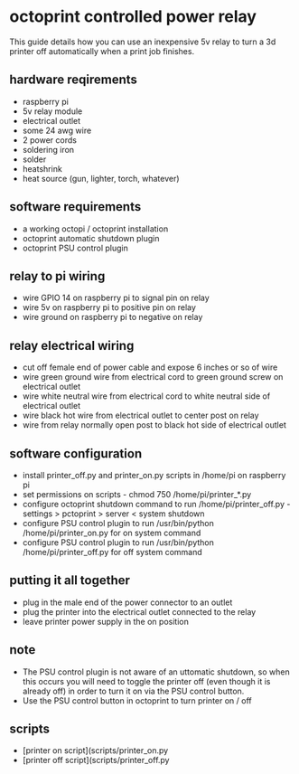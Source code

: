 # octoprint controlled power relay


This guide details how you can use an inexpensive 5v relay to turn a 3d printer off automatically when a print job finishes.


## hardware reqirements
- raspberry pi
- 5v relay module
- electrical outlet
- some 24 awg wire
- 2 power cords
- soldering iron
- solder
- heatshrink
- heat source (gun, lighter, torch, whatever)


## software requirements
- a working octopi / octoprint installation
- octoprint automatic shutdown plugin
- octoprint PSU control plugin


## relay to pi wiring
- wire GPIO 14 on raspberry pi to signal pin on relay
- wire 5v on raspberry pi to positive pin on relay
- wire ground on raspberry pi to negative on relay


## relay electrical wiring
- cut off female end of power cable and expose 6 inches or so of wire
- wire green ground wire from electrical cord to green ground screw on electrical outlet
- wire white neutral wire from electrical cord to white neutral side of electrical outlet
- wire black hot wire from electrical outlet to center post on relay
- wire from relay normally open post to black hot side of electrical outlet


## software configuration
- install printer_off.py and printer_on.py scripts in /home/pi on raspberry pi
- set permissions on scripts - chmod 750 /home/pi/printer_*.py
- configure octoprint shutdown command to run /home/pi/printer_off.py - settings > pctoprint > server < system shutdown
- configure PSU control plugin to run /usr/bin/python /home/pi/printer_on.py for on system command
- configure PSU control plugin to run /usr/bin/python /home/pi/printer_off.py for off system command


## putting it all together
- plug in the male end of the power connector to an outlet
- plug the printer into the electrical outlet connected to the relay
- leave printer power supply in the on position


## note
- The PSU control plugin is not aware of an uttomatic shutdown, so when this occurs you will need to toggle the printer off (even though it is already off) in order to turn it on via the PSU control button.
- Use the PSU control button in octoprint to turn printer on / off


## scripts
- [printer on script](scripts/printer_on.py
- [printer off script](scripts/printer_off.py
